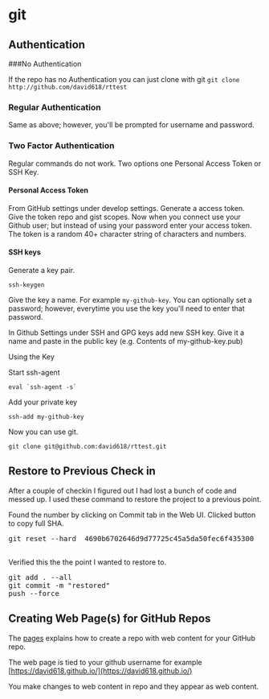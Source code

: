 # git

## Authentication

###No Authentication

If the repo has no Authentication you can just clone with git ```git clone http://github.com/david618/rttest```

### Regular Authentication 

Same as above; however, you'll be prompted for username and password.

### Two Factor Authentication

Regular commands do not work.  Two options one Personal Access Token or SSH Key.

#### Personal Access Token

From GitHub settings under develop settings.  Generate a access token.  Give the token repo and gist scopes. Now when you connect use your Github user; but instead of using your password enter your access token.  The token is a random 40+ character string of characters and numbers. 

#### SSH keys

Generate a key pair.

```
ssh-keygen
``` 

Give the key a name.  For example ```my-github-key```.  You can optionally set a password; however, everytime you use the key you'll need to enter that password.  

In Github Settings under SSH and GPG keys add new SSH key.  Give it a name and paste in the public key (e.g. Contents of my-github-key.pub)

Using the Key

Start ssh-agent

```
eval `ssh-agent -s`
```

Add your private key

```
ssh-add my-github-key
```

Now you can use git.

```
git clone git@github.com:david618/rttest.git
```


## Restore to Previous Check in

After a couple of checkin I figured out I had lost a bunch of code and messed up.  I used these command to restore the project to a previous point.

Found the number by clicking on Commit tab in the Web UI.  Clicked button to copy full SHA.

<pre>
git reset --hard  4690b6702646d9d77725c45a5da50fec6f435300

</pre>

Verified this the the point I wanted to restore to.

<pre>
git add . --all
git commit -m "restored"
push --force
</pre>


## Creating Web Page(s) for GitHub Repos

The [pages](https://pages.github.com/) explains how to create a repo with web content for your GitHub repo.

The web page is tied to your github username for example [https://david618.github.io/](https://david618.github.io/)

You make changes to web content in repo and they appear as web content. 
